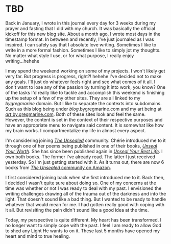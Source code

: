 # TBD

Back in January, I wrote in this journal every day for 3 weeks during my prayer and fasting that I did with my church. It was basically the official kickoff for this new blog site. About a month ago, I wrote most days in the timestamp format. In between and recently, I've just journaled as I was inspired. I can safely say that I absolute love writing. Sometimes I like to write in a more formal fashion. Sometimes I like to simply jot my thoughts. No matter what style I use, or for what purpose, I really enjoy writing...hehehe

I may spend the weekend working on some of my projects. I won't likely get very far. But progress is progress, right?! hehehe I've decided not to make any goals. I'll just do whatever feels right and see what comes of it all. I don't want to lose any of the passion by turning it into work, you know? One of the tasks I'd really like to tackle and accomplish this weekend is finishing up the setup of a few of my other sites. They are all linked to my *bygregmarine* domain. But I like to separate the contexts into subdomains. Such as this blog being under *blog*.bygregmarine.com and my art being at [*art*.by.gregmarine.com](https://art.bygregmarine.com). Both of these sites look and feel the same. However, the content is set in the context of their respective purposes and have an appropriate menu to navigate said content. It is somewhat like how my brain works. I compartmentalize my life in almost every aspect.

I'm considering joining [*The Unsealed*](https://theunsealed.com) community. Chérie introduced me to it through one of her poems being published in one of their books, [*Unseal Your Worth*](https://www.amazon.com/Unseal-Your-Worth-Stories-Empower-ebook/dp/B0CT4D7QWH). She has since been published again in [*Unseal Your Best Life*](https://www.amazon.com/Unseal-Your-Best-Life-Revealing-ebook/dp/B0D6NZF8QW). I own both books. The former I've already read. The latter I just received yesterday. So I'm just getting started with it. As it turns out, there are now 6 books from [*The Unsealed* community on Amazon](https://www.amazon.com/stores/author/B0CGSMGY56/allbooks).

I first considered joining back when she first introduced me to it. Back then, I decided I wasn't quite sure about doing so. One of my concerns at the time was whether or not I was ready to deal with my past. I envisioned the writing challenges drawing all of the trauma out of the darkness and into the light. That doesn't sound like a bad thing. But I wanted to be ready to handle whatever that would mean for me. I had gotten really good with coping with it all. But revisiting the pain didn't sound like a good idea at the time.

Today, my perspective is quite different. My heart has been transformed. I no longer want to simply cope with the past. I feel I am ready to allow God to shed any Light He wants to on it. These last 5 months have opened my heart and mind to true healing.